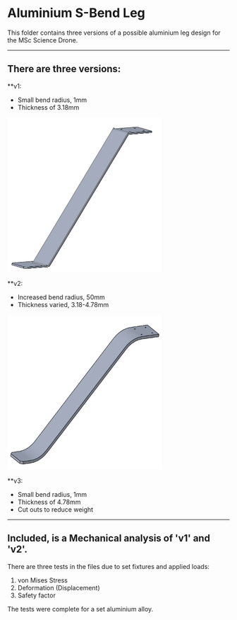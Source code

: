 # Aluminium S-Bend Leg
This folder contains three versions of a possible aluminium leg design for the MSc Science Drone.

***

## There are three versions:<br>
**v1:
* Small bend radius, 1mm
* Thickness of 3.18mm

<img src="https://github.com/MBorrageiro/cad-drawings/blob/main/AluminiumLeg/AlulegV1.PNG" width="350" height="350">

**v2: 
* Increased bend radius, 50mm
* Thickness varied, 3.18-4.78mm

<img src="https://github.com/MBorrageiro/cad-drawings/blob/main/AluminiumLeg/AlulegV2.PNG" width="350" height="350">

**v3:
* Small bend radius, 1mm
* Thickness of 4.78mm
* Cut outs to reduce weight

***
## Included, is a Mechanical analysis of 'v1' and 'v2'.
There are three tests in the files due to set fixtures and applied loads:
1. von Mises Stress
2. Deformation (Displacement) 
3. Safety factor

The tests were complete for a set aluminium alloy.

